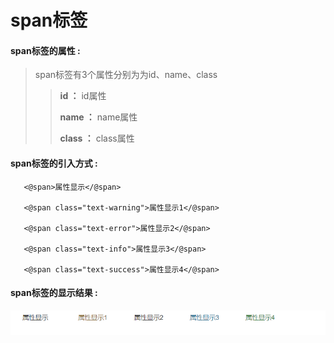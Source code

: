 # span**标签**

#### span**标签的属性 :**

> span标签有3个属性分别为为id、name、class
>
> > **id ：** id属性
> >
> > **name ：** name属性
> >
> > **class ：** class属性

#### span标签的引入方式 :

```
   <@span>属性显示</@span>
    
   <@span class="text-warning">属性显示1</@span>

   <@span class="text-error">属性显示2</@span>

   <@span class="text-info">属性显示3</@span>

   <@span class="text-success">属性显示4</@span>
```
#### span标签的显示结果 :

![](/assets/span.png)


